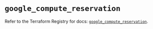 # `google_compute_reservation`

Refer to the Terraform Registry for docs: [`google_compute_reservation`](https://registry.terraform.io/providers/hashicorp/google-beta/6.11.0/docs/resources/google_compute_reservation).
